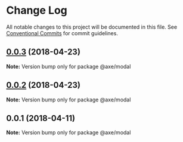 # Change Log

All notable changes to this project will be documented in this file.
See [Conventional Commits](https://conventionalcommits.org) for commit guidelines.

<a name="0.0.3"></a>
## [0.0.3](https://github.com/ansenhuang/axe/compare/@axe/modal@0.0.1...@axe/modal@0.0.3) (2018-04-23)




**Note:** Version bump only for package @axe/modal

<a name="0.0.2"></a>
## [0.0.2](https://github.com/ansenhuang/axe/compare/@axe/modal@0.0.1...@axe/modal@0.0.2) (2018-04-23)




**Note:** Version bump only for package @axe/modal

<a name="0.0.1"></a>
## 0.0.1 (2018-04-11)




**Note:** Version bump only for package @axe/modal
